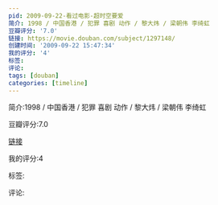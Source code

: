 ```yaml
---
pid: 2009-09-22-看过电影-超时空要爱
简介: 1998 / 中国香港 / 犯罪 喜剧 动作 / 黎大炜 / 梁朝伟 李绮虹
豆瓣评分: '7.0'
链接: https://movie.douban.com/subject/1297148/
创建时间: '2009-09-22 15:47:34'
我的评分: '4'
标签:
评论:
tags: [douban]
categories: [timeline]
---
```

简介:1998 / 中国香港 / 犯罪 喜剧 动作 / 黎大炜 / 梁朝伟 李绮虹

豆瓣评分:7.0

[链接](https://movie.douban.com/subject/1297148/)

我的评分:4

标签:

评论:

